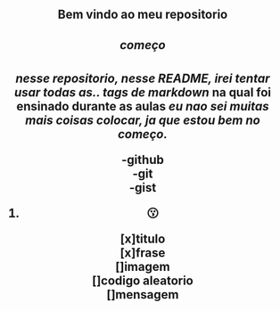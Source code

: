 <center> <h2> Bem vindo ao meu repositorio <h2> <center>

##### começo   <br>

*nesse repositorio, nesse README, irei tentar usar todas as.. tags de markdown* __na qual foi ensinado durante as aulas__ ___eu nao sei muitas mais coisas colocar, ja que estou bem no começo.___

-github   <br>
      -git   <br>
     -gist   <br>

1. 😗


[x]titulo   <br>
[x]frase   <br>
[]imagem   <br>
[]codigo aleatorio   <br>
[]mensagem